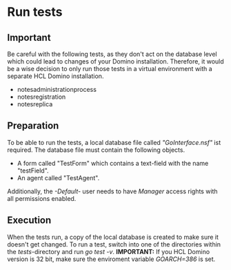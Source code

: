 # Run tests
## Important
Be careful with the following tests, as they don't act on the database level which could lead to changes of your Domino installation. Therefore, it would be a wise decision to only run those tests in a virtual environment with a separate HCL Domino installation.
- notesadministrationprocess
- notesregistration
- notesreplica

## Preparation
To be able to run the tests, a local database file called *"GoInterface.nsf"* ist required. The database file must contain the following objects.
- A form called "TestForm" which contains a text-field with the name "testField".
- An agent called "TestAgent".

Additionally, the *-Default-* user needs to have *Manager* access rights with all permissions enabled.

## Execution
When the tests run, a copy of the local database is created to make sure it doesn't get changed. To run a test, switch into one of the directories within the *tests*-directory and run *go test -v*. **IMPORTANT:** If you HCL Domino version is 32 bit, make sure the enviroment variable *GOARCH=386* is set.
